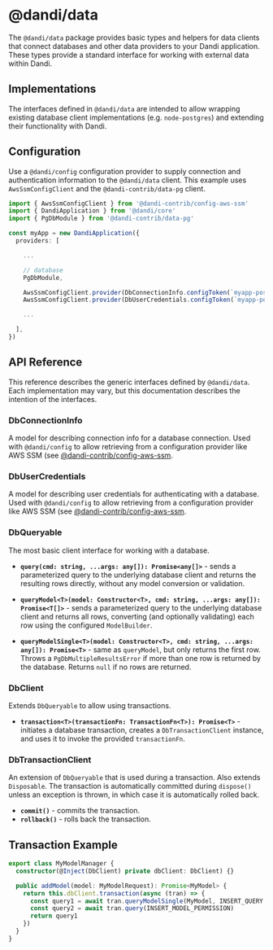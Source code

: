 # @dandi/data

The `@dandi/data` package provides basic types and helpers for data
clients that connect databases and other data providers to your Dandi
application. These types provide a standard interface for working with
external data within Dandi.

## Implementations

The interfaces defined in `@dandi/data` are intended to allow wrapping
existing database client implementations (e.g. `node-postgres`) and
extending their functionality with Dandi.

## Configuration

Use a `@dandi/config` configuration provider to supply connection and
authentication information to the `@dandi/data` client. This example
uses `AwsSsmConfigClient` and the `@dandi-contrib/data-pg` client.

```typescript
import { AwsSsmConfigClient } from '@dandi-contrib/config-aws-ssm'
import { DandiApplication } from '@dandi/core'
import { PgDbModule } from '@dandi-contrib/data-pg'

const myApp = new DandiApplication({
  providers: [

    ...

    // database
    PgDbModule,

    AwsSsmConfigClient.provider(DbConnectionInfo.configToken(`myapp-postgres-connection-info`)),
    AwsSsmConfigClient.provider(DbUserCredentials.configToken(`myapp-postgres-credentials`)),

    ...

  ],
})
```

## API Reference

This reference describes the generic interfaces defined by `@dandi/data`.
Each implementation may vary, but this documentation describes the
intention of the interfaces.

### DbConnectionInfo

A model for describing connection info for a database connection. Used
with `@dandi/config` to allow retrieving from a configuration provider
like AWS SSM (see [@dandi-contrib/config-aws-ssm](../../dandi-contrib/config-aws-ssm).

### DbUserCredentials

A model for describing user credentials for authenticating with a
database. Used with `@dandi/config` to allow retrieving from a
configuration provider like AWS SSM (see
[@dandi-contrib/config-aws-ssm](../../dandi-contrib/config-aws-ssm).

### DbQueryable

The most basic client interface for working with a database.

- **`query(cmd: string, ...args: any[]): Promise<any[]>`** - sends a
  parameterized query to the underlying database client and returns
  the resulting rows directly, without any model conversion or
  validation.

- **`queryModel<T>(model: Constructor<T>, cmd: string, ...args: any[]): Promise<T[]>`** -
  sends a parameterized query to the underlying database client and
  returns all rows, converting (and optionally validating) each row using
  the configured `ModelBuilder`.

- **`queryModelSingle<T>(model: Constructor<T>, cmd: string, ...args: any[]): Promise<T>`** -
  same as `queryModel`, but only returns the first row. Throws a
  `PgDbMultipleResultsError` if more than one row is returned by the
  database. Returns `null` if no rows are returned.

### DbClient

Extends `DbQueryable` to allow using transactions.

- **`transaction<T>(transactionFn: TransactionFn<T>): Promise<T>`** -
  initiates a database transaction, creates a `DbTransactionClient`
  instance, and uses it to invoke the provided `transactionFn`.

### DbTransactionClient

An extension of `DbQueryable` that is used during a transaction. Also
extends `Disposable`. The transaction is automatically committed during
`dispose()` unless an exception is thrown, in which case it is
automatically rolled back.

- **`commit()`** - commits the transaction.
- **`rollback()`** - rolls back the transaction.

## Transaction Example

```typescript
export class MyModelManager {
  constructor(@Inject(DbClient) private dbClient: DbClient) {}

  public addModel(model: MyModelRequest): Promise<MyModel> {
    return this.dbClient.transaction(async (tran) => {
      const query1 = await tran.queryModelSingle(MyModel, INSERT_QUERY, model.name)
      const query2 = await tran.query(INSERT_MODEL_PERMISSION)
      return query1
    })
  }
}
```
